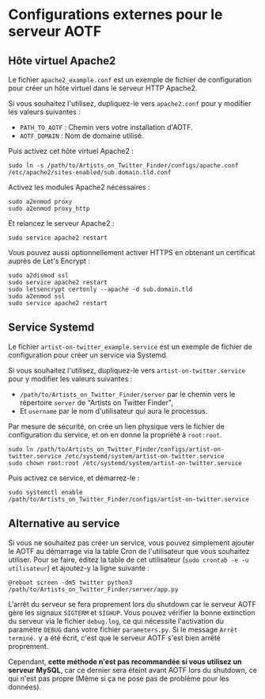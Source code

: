 # Configurations externes pour le serveur AOTF

## Hôte virtuel Apache2

Le fichier `apache2_example.conf` est un exemple de fichier de configuration pour créer un hôte virtuel dans le serveur HTTP Apache2.

Si vous souhaitez l'utilisez, dupliquez-le vers `apache2.conf` pour y modifier les valeurs suivantes :
* `PATH_TO_AOTF` : Chemin vers votre installation d'AOTF.
* `AOTF_DOMAIN` : Nom de domaine utilisé.

Puis activez cet hôte virtuel Apache2 :
```
sudo ln -s /path/to/Artists_on_Twitter_Finder/configs/apache.conf /etc/apache2/sites-enabled/sub.domain.tld.conf
```

Activez les modules Apache2 nécessaires :
```
sudo a2enmod proxy
sudo a2enmod proxy_http
```

Et relancez le serveur Apache2 :
```
sudo service apache2 restart
```

Vous pouvez aussi optionnellement activer HTTPS en obtenant un certificat auprès de Let's Encrypt :
```
sudo a2dismod ssl
sudo service apache2 restart
sudo letsencrypt certonly --apache -d sub.domain.tld
sudo a2enmod ssl
sudo service apache2 restart
```

## Service Systemd

Le fichier `artist-on-twitter_example.service` est un exemple de fichier de configuration pour créer un service via Systemd.

Si vous souhaitez l'utilisez, dupliquez-le vers `artist-on-twitter.service` pour y modifier les valeurs suivantes :
* `/path/to/Artists_on_Twitter_Finder/server` par le chemin vers le répertoire `server` de "Artists on Twitter Finder",
* Et `username` par le nom d'utilisateur qui aura le processus.

Par mesure de sécurité, on crée un lien physique vers le fichier de configuration du service, et on en donne la propriété à `root:root`.
```
sudo ln /path/to/Artists_on_Twitter_Finder/configs/artist-on-twitter.service /etc/systemd/system/artist-on-twitter.service
sudo chown root:root /etc/systemd/system/artist-on-twitter.service
```

Puis activez ce service, et démarrez-le :
```
sudo systemctl enable /path/to/Artists_on_Twitter_Finder/configs/artist-on-twitter.service
```

## Alternative au service

Si vous ne souhaitez pas créer un service, vous pouvez simplement ajouter le AOTF au démarrage via la table Cron de l'utilisateur que vous souhaitez utiliser.
Pour se faire, éditez la table de cet utilisateur (`sudo crontab -e -u utilisateur`) et ajoutez-y la ligne suivante :
```
@reboot screen -dmS twitter python3 /path/to/Artists_on_Twitter_Finder/server/app.py
```

L'arrêt du serveur se fera proprement lors du shutdown car le serveur AOTF gère les signaux `SIGTERM` et `SIGHUP`. Vous pouvez vérifier la bonne extinction du serveur via le fichier `debug.log`, ce qui nécessite l'activation du paramètre `DEBUG` dans votre fichier `parameters.py`. Si le message `Arrêt terminé.` y a été écrit, c'est que le serveur AOTF s'est bien arrêté proprement.

Cependant, **cette méthode n'est pas recommandée si vous utilisez un serveur MySQL**, car ce dernier sera éteint avant AOTF lors du shutdown, ce qui n'est pas propre (Même si ça ne pose pas de problème pour les données).